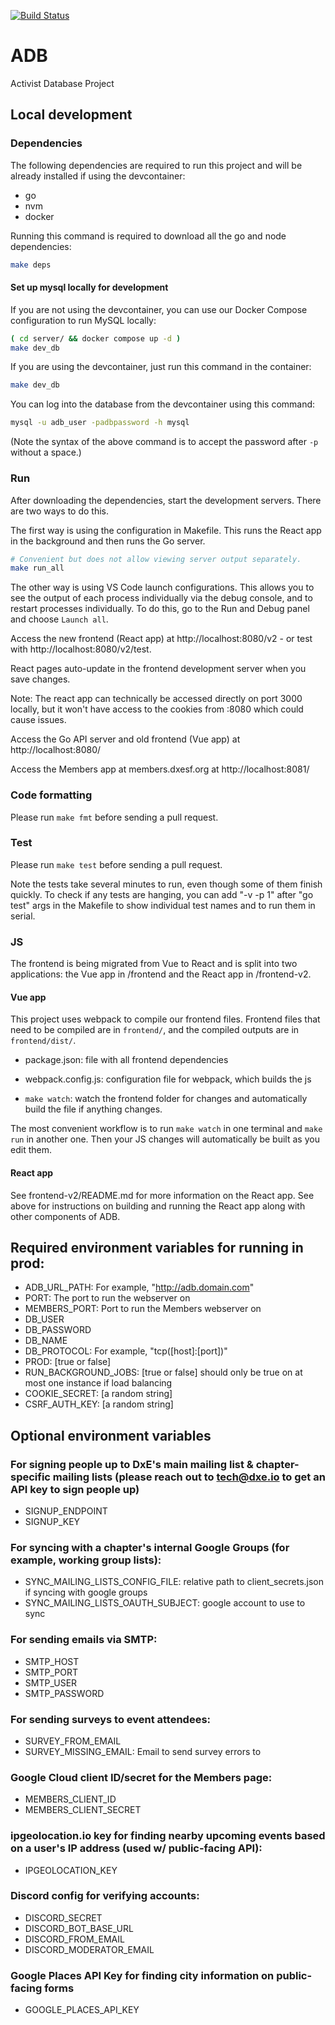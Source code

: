 [![Build Status](https://travis-ci.org/dxe/adb.svg?branch=main)](https://travis-ci.org/dxe/adb)

# ADB

Activist Database Project

## Local development

### Dependencies

The following dependencies are required to run this project and will be already
installed if using the devcontainer:

- go
- nvm
- docker

Running this command is required to download all the go and node dependencies:

```bash
make deps
```

#### Set up mysql locally for development

If you are not using the devcontainer, you can use our Docker Compose configuration
to run MySQL locally:

```bash
( cd server/ && docker compose up -d )
make dev_db
```

If you are using the devcontainer, just run this command in the container:

```bash
make dev_db
```

You can log into the database from the devcontainer using this command:

```bash
mysql -u adb_user -padbpassword -h mysql
```

(Note the syntax of the above command is to accept the password after `-p`
without a space.)

### Run

After downloading the dependencies, start the development servers. There are two
ways to do this.

The first way is using the configuration in Makefile. This runs the React app
in the background and then runs the Go server.

```bash
# Convenient but does not allow viewing server output separately.
make run_all
```

The other way is using VS Code launch configurations. This allows you to see
the output of each process individually via the debug console, and to restart
processes individually. To do this, go to the Run and Debug panel and choose
`Launch all`.

Access the new frontend (React app) at http://localhost:8080/v2 - or test with
http://localhost:8080/v2/test.

React pages auto-update in the frontend development server when you save
changes.

Note: The react app can technically be accessed directly on port 3000 locally,
but it won't have access to the cookies from :8080 which could cause issues.

Access the Go API server and old frontend (Vue app) at http://localhost:8080/

Access the Members app at members.dxesf.org at http://localhost:8081/

### Code formatting

Please run `make fmt` before sending a pull request.

### Test

Please run `make test` before sending a pull request.

Note the tests take several minutes to run, even though some of them
finish quickly. To check if any tests are hanging, you can add "-v -p 1" after
"go test" args in the Makefile to show individual test names and to run them
in serial.

### JS

The frontend is being migrated from Vue to React and is split into two
applications: the Vue app in /frontend and the React app in /frontend-v2.

#### Vue app

This project uses webpack to compile our frontend files. Frontend
files that need to be compiled are in `frontend/`, and the compiled
outputs are in `frontend/dist/`.

- package.json: file with all frontend dependencies

- webpack.config.js: configuration file for webpack, which builds the js

- `make watch`: watch the frontend folder for changes and
  automatically build the file if anything changes.

The most convenient workflow is to run `make watch` in one terminal
and `make run` in another one. Then your JS changes will automatically
be built as you edit them.

#### React app

See frontend-v2/README.md for more information on the React app. See above for
instructions on building and running the React app along with other components
of ADB.

## Required environment variables for running in prod:

- ADB_URL_PATH: For example, "http://adb.domain.com"
- PORT: The port to run the webserver on
- MEMBERS_PORT: Port to run the Members webserver on
- DB_USER
- DB_PASSWORD
- DB_NAME
- DB_PROTOCOL: For example, "tcp([host]:[port])"
- PROD: [true or false]
- RUN_BACKGROUND_JOBS: [true or false] should only be true on at most one instance if load balancing
- COOKIE_SECRET: [a random string]
- CSRF_AUTH_KEY: [a random string]

## Optional environment variables

### For signing people up to DxE's main mailing list & chapter-specific mailing lists (please reach out to tech@dxe.io to get an API key to sign people up)

- SIGNUP_ENDPOINT
- SIGNUP_KEY

### For syncing with a chapter's internal Google Groups (for example, working group lists):

- SYNC_MAILING_LISTS_CONFIG_FILE: relative path to client_secrets.json if syncing with google groups
- SYNC_MAILING_LISTS_OAUTH_SUBJECT: google account to use to sync

### For sending emails via SMTP:

- SMTP_HOST
- SMTP_PORT
- SMTP_USER
- SMTP_PASSWORD

### For sending surveys to event attendees:

- SURVEY_FROM_EMAIL
- SURVEY_MISSING_EMAIL: Email to send survey errors to

### Google Cloud client ID/secret for the Members page:

- MEMBERS_CLIENT_ID
- MEMBERS_CLIENT_SECRET

### ipgeolocation.io key for finding nearby upcoming events based on a user's IP address (used w/ public-facing API):

- IPGEOLOCATION_KEY

### Discord config for verifying accounts:

- DISCORD_SECRET
- DISCORD_BOT_BASE_URL
- DISCORD_FROM_EMAIL
- DISCORD_MODERATOR_EMAIL

### Google Places API Key for finding city information on public-facing forms

- GOOGLE_PLACES_API_KEY
